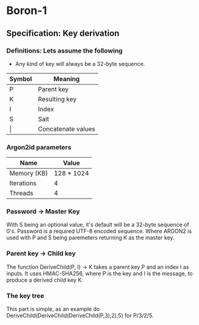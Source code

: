 # Boron-1
## Specification: Key derivation
### Definitions: Lets assume the following
- Any kind of key will always be a 32-byte sequence.

| Symbol | Meaning            |
|--------|--------------------|
| P      | Parent key         |
| K      | Resulting key      |
| I      | Index              |
| S      | Salt               |
| \|     | Concatenate values |
### Argon2id parameters
| Name          | Value         |
| ------------- | ------------- |
| Memory (KB)   | 128 * 1024    |
| Iterations    | 4             |
| Threads       | 4             |
### Password &rarr; Master Key
With S being an optional value, it's default will be a 32-byte sequence of 0's. Password is a required UTF-8 encoded sequence. Where ARGON2 is used with P and S being paremeters returning K as the master key.
### Parent key &rarr; Child key
The function DeriveChild(P, I) &rarr; K takes a parent key P and an index I as inputs. It uses HMAC-SHA256, where P is the key and I is the message, to produce a derived child key K.
### The key tree
This part is simple, as an example do DeriveChild(DeriveChild(DeriveChild(P,3),2),5) for P/3/2/5.